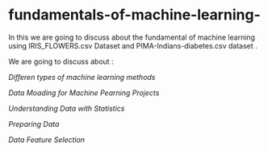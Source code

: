# fundamentals-of-machine-learning-
In this we are going to discuss about the fundamental of machine learning using IRIS_FLOWERS.csv Dataset and PIMA-Indians-diabetes.csv dataset .


We are going to discuss about :

*Differen types   of machine learning methods*

*Data Moading for Machine Pearning  Projects*

*Understanding Data with Statistics*

*Preparing Data*

*Data Feature Selection*

